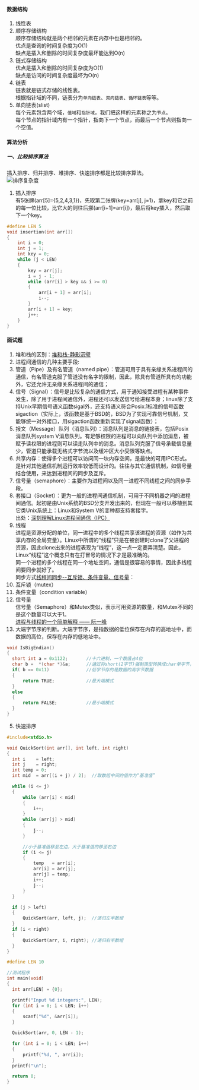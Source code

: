 #### 数据结构
1. 线性表
  1. 顺序存储结构  
    顺序存储结构就是两个相邻的元素在内存中也是相邻的。  
    优点是查询的时间复杂度为O(1)  
    缺点是插入和删除的时间复杂度最坏能达到O(n)
  2. 链式存储结构  
    优点是插入和删除的时间复杂度为O(1)  
    缺点是访问的时间复杂度最坏为O(n)
2. 链表  
  链表就是链式存储的线性表。  
  根据指针域的不同，链表分为`单向链表`、`双向链表`、`循环链表`等等。
  1. 单向链表(slist)  
    每个元素包含两个域，`值域`和`指针域`，我们把这样的元素称之为`节点`。  
    每个节点的指针域内有一个指针，指向下一个节点，而最后一个节点则指向一个空值。  

#### 算法分析
##### 一、比较排序算法  
插入排序、归并排序、堆排序、快速排序都是比较排序算法。  
![排序复杂度](http://7i7io5.com1.z0.glb.clouddn.com/sort.PNG)  

1. 插入排序  
有5张牌(arr[5]={5,2,4,3,1})，先取第二张牌(key=arr[j], j=1)，拿key和它之前的每一位比较，比它大的则往后挪(arr[i+1]=arr[i])，最后将key插入，然后取下一个key。
```C
#define LEN 5
void insertion(int arr[])
{
    int i = 0;
    int j = 1;
    int key = 0;
    while (j < LEN)
    {
        key = arr[j];
        i = j - 1;
        while (arr[i] > key && i >= 0)
        {
            arr[i + 1] = arr[i];
            i--;
        }
        arr[i + 1] = key;
        j++;
    }
}
```
#### 面试题
1. 堆和栈的区别：[堆和栈-静影沉璧](http://ichenwin.github.io/2016/05/12/%E5%A0%86%E5%92%8C%E6%A0%88/#more)  
2. 进程间通信的几种主要手段:  
  1. 管道（Pipe）及有名管道（named pipe）：管道可用于具有亲缘关系进程间的通信，有名管道克服了管道没有名字的限制，因此，除具有管道所具有的功能外，它还允许无亲缘关系进程间的通信；  
  2. 信号（Signal）：信号是比较复杂的通信方式，用于通知接受进程有某种事件发生，除了用于进程间通信外，进程还可以发送信号给进程本身；linux除了支持Unix早期信号语义函数sigal外，还支持语义符合Posix.1标准的信号函数sigaction（实际上，该函数是基于BSD的，BSD为了实现可靠信号机制，又能够统一对外接口，用sigaction函数重新实现了signal函数）；  
  3. 报文（Message）队列（消息队列）：消息队列是消息的链接表，包括Posix消息队列system V消息队列。有足够权限的进程可以向队列中添加消息，被赋予读权限的进程则可以读走队列中的消息。消息队列克服了信号承载信息量少，管道只能承载无格式字节流以及缓冲区大小受限等缺点。  
  4. 共享内存：使得多个进程可以访问同一块内存空间，是最快的可用IPC形式。是针对其他通信机制运行效率较低而设计的。往往与其它通信机制，如信号量结合使用，来达到进程间的同步及互斥。  
  5. 信号量（semaphore）：主要作为进程间以及同一进程不同线程之间的同步手段。  
  6. 套接口（Socket）：更为一般的进程间通信机制，可用于不同机器之间的进程间通信。起初是由Unix系统的BSD分支开发出来的，但现在一般可以移植到其它类Unix系统上：Linux和System V的变种都支持套接字。  
  出处：[深刻理解Linux进程间通信（IPC）](https://www.ibm.com/developerworks/cn/linux/l-ipc/)
3. 线程  
进程是资源分配的单位，同一进程中的多个线程共享该进程的资源（如作为共享内存的全局变量）。Linux中所谓的“线程”只是在被创建时clone了父进程的资源，因此clone出来的进程表现为“线程”，这一点一定要弄清楚。因此，Linux“线程”这个概念只有在打冒号的情况下才是最准确的。    
同一个进程的多个线程在同一个地址空间，通信是很容易的事情，因此多线程间要同步就好了。  
同步方式[线程间同步--互斥锁、条件变量、信号量](http://blog.csdn.net/yusiguyuan/article/details/14160081)：  
  1. 互斥锁（mutex）  
  2. 条件变量（condition variable）  
  3. 信号量  
     信号量（Semaphore）和Mutex类似，表示可用资源的数量，和Mutex不同的是这个数量可以大于1。  
[进程与线程的一个简单解释 —— 阮一峰](http://www.ruanyifeng.com/blog/2013/04/processes_and_threads.html)
4. 大端字节序的判断。大端字节序，是指数据的低位保存在内存的高地址中，而数据的高位，保存在内存的低地址中。  
  ```C
void IsBigEndian()
{
    short int a = 0x1122;       //十六进制，一个数值占4位
    char b =  *(char *)&a;      //通过将short(2字节)强制类型转换成char单字节，b指向a的起始字节（低字节）
    if( b == 0x11)              //低字节存的是数据的高字节数据
    {
        return TRUE;            //是大端模式
    }
    else
    {
        return FALSE;           //是小端模式
    }
}
  ```
5. 快速排序  
  ```C
#include<stdio.h>

void QuickSort(int arr[], int left, int right)
{
    int i    = left;
    int j    = right;
    int temp = 0;
    int mid  = arr[(i + j) / 2];  //取数组中间的值作为“基准值”

    while (i <= j)
    {
        while (arr[i] < mid)
        {
            i++;
        }
        while (arr[j] > mid)
        {
            j--;
        }

        //小于基准值移至左边，大于基准值的移至右边
        if (i <= j)
        {
            temp   = arr[i];
            arr[i] = arr[j];
            arr[j] = temp;
            i++;
            j--;
        }
    }

    if (j > left)
    {
        QuickSort(arr, left, j);  //递归左半数组
    }
    if (i < right)
    {
        QuickSort(arr, i, right); //递归右半数组
    }
}

#define LEN 10

//测试程序
int main(void)
{
    int arr[LEN] = {0};

    printf("Input %d integers:", LEN);
    for (int i = 0; i < LEN; i++)
    {
        scanf("%d", &arr[i]);
    }

    QuickSort(arr, 0, LEN - 1);

    for (int i = 0; i < LEN; i++)
    {
        printf("%d, ", arr[i]);
    }
    printf("\n");

    return 0;
}
```